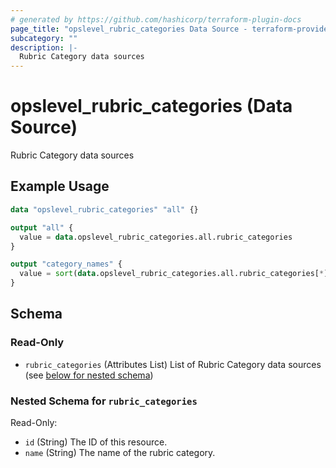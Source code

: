 ```yaml
---
# generated by https://github.com/hashicorp/terraform-plugin-docs
page_title: "opslevel_rubric_categories Data Source - terraform-provider-opslevel"
subcategory: ""
description: |-
  Rubric Category data sources
---
```


# opslevel_rubric_categories (Data Source)

Rubric Category data sources

## Example Usage

```terraform
data "opslevel_rubric_categories" "all" {}

output "all" {
  value = data.opslevel_rubric_categories.all.rubric_categories
}

output "category_names" {
  value = sort(data.opslevel_rubric_categories.all.rubric_categories[*].name)
}
```

<!-- schema generated by tfplugindocs -->
## Schema

### Read-Only

- `rubric_categories` (Attributes List) List of Rubric Category data sources (see [below for nested schema](#nestedatt--rubric_categories))

<a id="nestedatt--rubric_categories"></a>
### Nested Schema for `rubric_categories`

Read-Only:

- `id` (String) The ID of this resource.
- `name` (String) The name of the rubric category.


